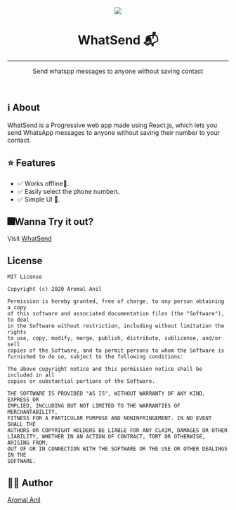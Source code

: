 <div align="center">
<img src="https://whatsend.netlify.app/demo_img.webp" />
<h1>WhatSend 📬</h1>
<hr/>
<p>Send whatspp messages to anyone without saving contact<p/>
<br/>
</div>

## ℹ About

WhatSend is a Progressive web app made using React.js, which lets you send WhatsApp messages to anyone without saving their number to your contact.

## ⭐ Features

- ✅ Works offline🚫.
- ✅ Easily select the phone number📞.
- ✅ Simple UI 📱.

## 🎆Wanna Try it out?

Visit [WhatSend](https://whatsend.netlify.app/)

## License

```
MIT License

Copyright (c) 2020 Aromal Anil

Permission is hereby granted, free of charge, to any person obtaining a copy
of this software and associated documentation files (the "Software"), to deal
in the Software without restriction, including without limitation the rights
to use, copy, modify, merge, publish, distribute, sublicense, and/or sell
copies of the Software, and to permit persons to whom the Software is
furnished to do so, subject to the following conditions:

The above copyright notice and this permission notice shall be included in all
copies or substantial portions of the Software.

THE SOFTWARE IS PROVIDED "AS IS", WITHOUT WARRANTY OF ANY KIND, EXPRESS OR
IMPLIED, INCLUDING BUT NOT LIMITED TO THE WARRANTIES OF MERCHANTABILITY,
FITNESS FOR A PARTICULAR PURPOSE AND NONINFRINGEMENT. IN NO EVENT SHALL THE
AUTHORS OR COPYRIGHT HOLDERS BE LIABLE FOR ANY CLAIM, DAMAGES OR OTHER
LIABILITY, WHETHER IN AN ACTION OF CONTRACT, TORT OR OTHERWISE, ARISING FROM,
OUT OF OR IN CONNECTION WITH THE SOFTWARE OR THE USE OR OTHER DEALINGS IN THE
SOFTWARE.
```

## ✍🏻 Author

[Aromal Anil](https://aromalanil.me)
